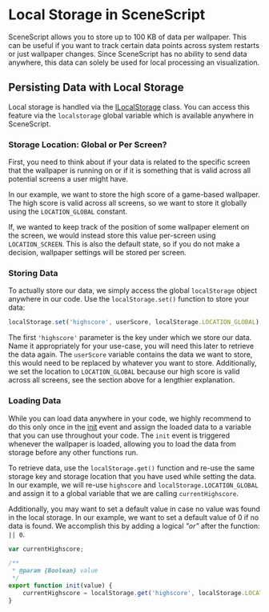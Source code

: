 # Local Storage in SceneScript

SceneScript allows you to store up to 100 KB of data per wallpaper. This can be useful if you want to track certain data points across system restarts or just wallpaper changes. Since SceneScript has no ability to send data anywhere, this data can solely be used for local processing an visualization.

## Persisting Data with Local Storage

Local storage is handled via the [ILocalStorage](/en/scene/scenescript/reference/class/ILocalStorage.html) class. You can access this feature via the `localstorage` global variable which is available anywhere in SceneScript.

### Storage Location: Global or Per Screen?

First, you need to think about if your data is related to the specific screen that the wallpaper is running on or if it is something that is valid across all potential screens a user might have.

In our example, we want to store the high score of a game-based wallpaper. The high score is valid across all screens, so we want to store it globally using the `LOCATION_GLOBAL` constant.

If, we wanted to keep track of the position of some wallpaper element on the screen, we would instead store this value per-screen using `LOCATION_SCREEN`. This is also the default state, so if you do not make a decision, wallpaper settings will be stored per screen.

### Storing Data

To actually store our data, we simply access the global `localStorage` object anywhere in our code. Use the `localStorage.set()` function to store your data:

```js
localStorage.set('highscore', userScore, localStorage.LOCATION_GLOBAL);
```
The first `'highscore'` parameter is the key under which we store our data. Name it appropriately for your use-case, you will need this later to retrieve the data again. The `userScore` variable contains the data we want to store, this would need to be replaced by whatever you want to store. Additionally, we set the location to `LOCATION_GLOBAL` because our high score is valid across all screens, see the section above for a lengthier explanation.

### Loading Data

While you can load data anywhere in your code, we highly recommend to do this only once in the [init](/en/scene/scenescript/reference/event/init.html) event and assign the loaded data to a variable that you can use throughout your code. The `init` event is triggered whenever the wallpaper is loaded, allowing you to load the data from storage before any other functions run.

To retrieve data, use the `localStorage.get()` function and re-use the same storage key and storage location that you have used while setting the data. In our example, we will re-use `highscore` and `localStorage.LOCATION_GLOBAL` and assign it to a global variable that we are calling `currentHighscore`.

Additionally, you may want to set a default value in case no value was found in the local storage. In our example, we want to set a default value of 0 if no data is found. We accomplish this by adding a logical *"or"* after the function: `|| 0`.

```js
var currentHighscore;

/**
 * @param {Boolean} value
 */
export function init(value) {
    currentHighscore = localStorage.get('highscore', localStorage.LOCATION_GLOBAL) || 0;
}
```